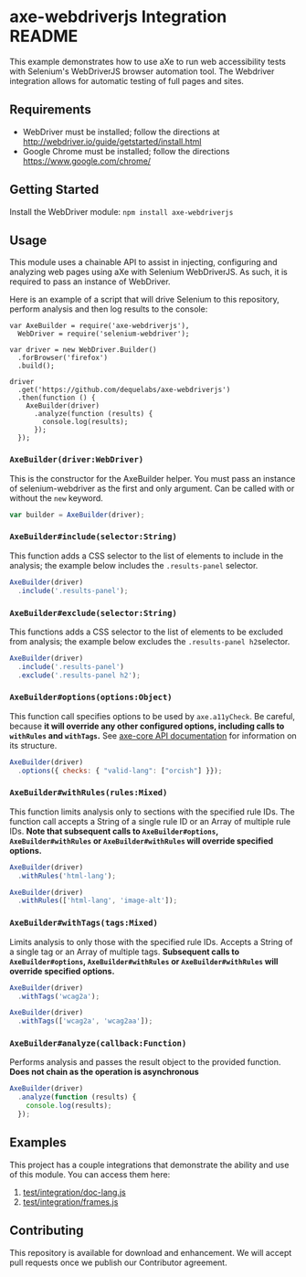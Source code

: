 # axe-webdriverjs Integration README

This example demonstrates how to use aXe to run web accessibility tests with Selenium's WebDriverJS browser automation tool.
The Webdriver integration allows for automatic testing of full pages and sites.

## Requirements
* WebDriver must be installed; follow the directions at http://webdriver.io/guide/getstarted/install.html
* Google Chrome must be installed; follow the directions https://www.google.com/chrome/

## Getting Started

Install the WebDriver module: `npm install axe-webdriverjs`

## Usage

This module uses a chainable API to assist in injecting, configuring and analyzing web pages using aXe with Selenium WebDriverJS.  As such, it is required to pass an instance of WebDriver.

Here is an example of a script that will drive Selenium to this repository, perform analysis and then log results to the console:
```
var AxeBuilder = require('axe-webdriverjs'),
  WebDriver = require('selenium-webdriver');

var driver = new WebDriver.Builder()
  .forBrowser('firefox')
  .build();

driver
  .get('https://github.com/dequelabs/axe-webdriverjs')
  .then(function () {
    AxeBuilder(driver)
      .analyze(function (results) {
        console.log(results);
      });
  });
```

### `AxeBuilder(driver:WebDriver)`

This is the constructor for the AxeBuilder helper. You must pass an instance of selenium-webdriver as the first and only argument.  Can be called with or without the `new` keyword.

```javascript
var builder = AxeBuilder(driver);
```

### `AxeBuilder#include(selector:String)`

This function adds a CSS selector to the list of elements to include in the analysis; the example below includes the `.results-panel` selector.

```javascript
AxeBuilder(driver)
  .include('.results-panel');
```

### `AxeBuilder#exclude(selector:String)`

This functions adds a CSS selector to the list of elements to be excluded from analysis; the example below excludes the `.results-panel h2`selector.

```javascript
AxeBuilder(driver)
  .include('.results-panel')
  .exclude('.results-panel h2');
```

### `AxeBuilder#options(options:Object)`

This function call specifies options to be used by `axe.a11yCheck`.  Be careful, because **it will override any other configured options, including calls to `withRules` and `withTags`.** See [axe-core API documentation](https://github.com/dequelabs/axe-core/blob/master/doc/API.md) for information on its structure.

```javascript
AxeBuilder(driver)
  .options({ checks: { "valid-lang": ["orcish"] }});
```

### `AxeBuilder#withRules(rules:Mixed)`

This function limits analysis only to sections with the specified rule IDs.  The function call accepts a String of a single rule ID or an Array of multiple rule IDs. **Note that subsequent calls to `AxeBuilder#options`, `AxeBuilder#withRules` or `AxeBuilder#withRules` will override specified options.**

```javascript
AxeBuilder(driver)
  .withRules('html-lang');
```

```javascript
AxeBuilder(driver)
  .withRules(['html-lang', 'image-alt']);
```

### `AxeBuilder#withTags(tags:Mixed)`

Limits analysis to only those with the specified rule IDs.  Accepts a String of a single tag or an Array of multiple tags.  **Subsequent calls to `AxeBuilder#options`, `AxeBuilder#withRules` or `AxeBuilder#withRules` will override specified options.**

```javascript
AxeBuilder(driver)
  .withTags('wcag2a');
```

```javascript
AxeBuilder(driver)
  .withTags(['wcag2a', 'wcag2aa']);
```


### `AxeBuilder#analyze(callback:Function)`

Performs analysis and passes the result object to the provided function.  **Does not chain as the operation is asynchronous**

```javascript
AxeBuilder(driver)
  .analyze(function (results) {
    console.log(results);
  });
```

## Examples

This project has a couple integrations that demonstrate the ability and use of this module. You can access them here:

1. [test/integration/doc-lang.js](test/integration/doc-lang.js)
2. [test/integration/frames.js](test/integration/frames.js)


## Contributing

This repository is available for download and enhancement. We will accept pull requests once we publish our Contributor agreement.
